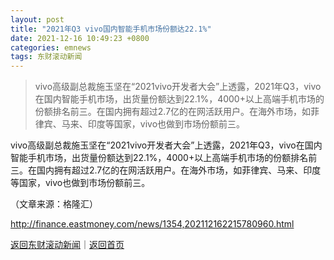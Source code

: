 ```yaml
---
layout: post
title: "2021年Q3 vivo国内智能手机市场份额达22.1%"
date: 2021-12-16 10:49:23 +0800
categories: emnews
tags: 东财滚动新闻
---
```

> vivo高级副总裁施玉坚在“2021vivo开发者大会”上透露，2021年Q3，vivo在国内智能手机市场，出货量份额达到22.1%，4000+以上高端手机市场的份额排名前三。在国内拥有超过2.7亿的在网活跃用户。在海外市场，如菲律宾、马来、印度等国家，vivo也做到市场份额前三。

<p>vivo高级副总裁施玉坚在“2021vivo开发者大会”上透露，2021年Q3，vivo在国内智能手机市场，出货量份额达到22.1%，4000+以上高端手机市场的份额排名前三。在国内拥有超过2.7亿的在网活跃用户。在海外市场，如菲律宾、马来、印度等国家，vivo也做到市场份额前三。</p><p class="em_media">（文章来源：格隆汇）</p>

<http://finance.eastmoney.com/news/1354,202112162215780960.html>

[返回东财滚动新闻](//finews.withounder.com/emnews/)｜[返回首页](//finews.withounder.com/)